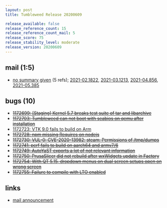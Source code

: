 ```yaml
---
layout: post
title: Tumbleweed Release 20200609

release_available: false
release_reference_count: 15
release_reference_count_mail: 5
release_score: 75
release_stability_level: moderate
release_version: 20200609
---
```


## mail (1:5)

- [no summary given](https://github.com/boombatower/tumbleweed-review/issues/10) (5 refs); [2021-02.1822](https://github.com/boombatower/tumbleweed-review/issues/10), [2021-03.1213](https://github.com/boombatower/tumbleweed-review/issues/10), [2021-04.856](https://github.com/boombatower/tumbleweed-review/issues/10), [2021-05.385](https://github.com/boombatower/tumbleweed-review/issues/10)

## bugs (10)

<!--more-->

- ~~[1172699: \[Staging\] Kernel 5.7 breaks test suite of tar and libarchive](https://bugzilla.opensuse.org/show_bug.cgi?id=1172699)~~
- ~~[1172703: Tumbleweed can not boot with seabios on qemu after installation](https://bugzilla.opensuse.org/show_bug.cgi?id=1172703)~~
- [1172723: VTK 9.0 fails to build on Arm](https://bugzilla.opensuse.org/show_bug.cgi?id=1172723)
- ~~[1172728: npm missing Requires on nodejs](https://bugzilla.opensuse.org/show_bug.cgi?id=1172728)~~
- ~~[1172730: VUL-0: CVE-2020-13982: steam:  Permissions of /tmp/dumps](https://bugzilla.opensuse.org/show_bug.cgi?id=1172730)~~
- ~~[1172741: perf fails to build on aarch64 and armv7/6](https://bugzilla.opensuse.org/show_bug.cgi?id=1172741)~~
- ~~[1172749: AutoYaST exports a lot of not relevant information](https://bugzilla.opensuse.org/show_bug.cgi?id=1172749)~~
- ~~[1172750: PrusaSlicer did not rebuild after wxWidgets update in Factory](https://bugzilla.opensuse.org/show_bug.cgi?id=1172750)~~
- ~~[1172754: With QT 5.15, dropdown menus on dual screen setups open on wrong screen](https://bugzilla.opensuse.org/show_bug.cgi?id=1172754)~~
- ~~[1172755: Failure to compile with LTO enabled](https://bugzilla.opensuse.org/show_bug.cgi?id=1172755)~~



## links

- [mail announcement](https://github.com/boombatower/tumbleweed-review/issues/10)
